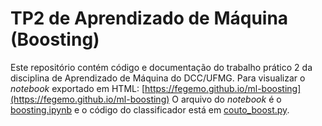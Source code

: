 # TP2 de Aprendizado de Máquina (Boosting)

Este repositório contém código e documentação do trabalho prático 2 da disciplina de Aprendizado de Máquina do DCC/UFMG.
Para visualizar o _notebook_ exportado em HTML: [https://fegemo.github.io/ml-boosting](https://fegemo.github.io/ml-boosting)
O arquivo do _notebook_ é o [boosting.ipynb](boosting.ipynb) e o código do classificador está em [couto_boost.py](couto_boost.py).
